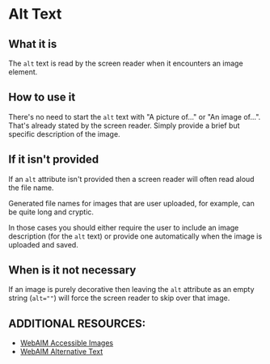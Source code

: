 # Alt Text

## What it is

The `alt` text is read by the screen reader when it encounters an image element.

## How to use it

There's no need to start the `alt` text with "A picture of..." or "An image of...". That's already stated by the screen reader. Simply provide a brief but specific description of the image.

## If it isn't provided

If an `alt` attribute isn't provided then a screen reader will often read aloud the file name.

Generated file names for images that are user uploaded, for example, can be quite long and cryptic.

In those cases you should either require the user to include an image description (for the `alt` text) or provide one automatically when the image is uploaded and saved.

## When is it not necessary

If an image is purely decorative then leaving the `alt` attribute as an empty string (`alt=""`) will force the screen reader to skip over that image.

## ADDITIONAL RESOURCES:

- [WebAIM Accessible Images](https://webaim.org/techniques/images/)
- [WebAIM Alternative Text](https://webaim.org/techniques/alttext/)
